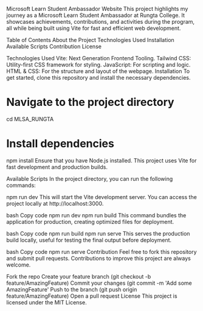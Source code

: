 Microsoft Learn Student Ambassador Website
This project highlights my journey as a Microsoft Learn Student Ambassador at Rungta College. It showcases achievements, contributions, and activities during the program, all while being built using Vite for fast and efficient web development.

Table of Contents
About the Project
Technologies Used
Installation
Available Scripts
Contribution
License

Technologies Used
Vite: Next Generation Frontend Tooling.
Tailwind CSS: Utility-first CSS framework for styling.
JavaScript: For scripting and logic.
HTML & CSS: For the structure and layout of the webpage.
Installation
To get started, clone this repository and install the necessary dependencies.


# Navigate to the project directory
cd MLSA_RUNGTA

# Install dependencies
npm install
Ensure that you have Node.js installed. This project uses Vite for fast development and production builds.

Available Scripts
In the project directory, you can run the following commands:

npm run dev
This will start the Vite development server. You can access the project locally at http://localhost:3000.

bash
Copy code
npm run dev
npm run build
This command bundles the application for production, creating optimized files for deployment.

bash
Copy code
npm run build
npm run serve
This serves the production build locally, useful for testing the final output before deployment.

bash
Copy code
npm run serve
Contribution
Feel free to fork this repository and submit pull requests. Contributions to improve this project are always welcome.

Fork the repo
Create your feature branch (git checkout -b feature/AmazingFeature)
Commit your changes (git commit -m 'Add some AmazingFeature'
Push to the branch (git push origin feature/AmazingFeature)
Open a pull request
License
This project is licensed under the MIT License.
